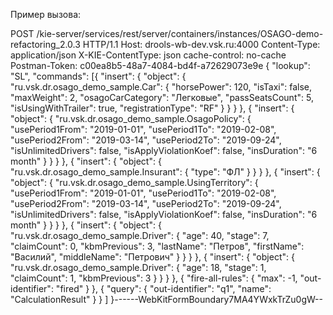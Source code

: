Пример вызова:


POST /kie-server/services/rest/server/containers/instances/OSAGO-demo-refactoring_2.0.3 HTTP/1.1
Host: drools-wb-dev.vsk.ru:4000
Content-Type: application/json
X-KIE-ContentType: json
cache-control: no-cache
Postman-Token: c00ea8b5-48a7-4084-bd4f-a72629073e9e
{
	"lookup": "SL",
	"commands": [{
			"insert": {
				"object": {
					"ru.vsk.dr.osago_demo_sample.Car": {
						"horsePower": 120,
						"isTaxi": false,
						"maxWeight": 2,
						"osagoCarCategory": "Легковые",
						"passSeatsCount": 5,
						"isUsingWithTrailer": true,
						"registrationType": "RF"
					}
				}
			}
		}, {
			"insert": {
				"object": {
					"ru.vsk.dr.osago_demo_sample.OsagoPolicy": {
						"usePeriod1From": "2019-01-01",
						"usePeriod1To": "2019-02-08",
						"usePeriod2From": "2019-03-14",
						"usePeriod2To": "2019-09-24",
						"isUnlimitedDrivers": false,
						"isApplyViolationKoef": false,
						"insDuration": "6 month"
					}
				}
			}
		}, {
			"insert": {
				"object": {
					"ru.vsk.dr.osago_demo_sample.Insurant": {
						"type": "ФЛ"
					}
				}
			}
		}, {
			"insert": {
				"object": {
					"ru.vsk.dr.osago_demo_sample.UsingTerritory": {
						"usePeriod1From": "2019-01-01",
						"usePeriod1To": "2019-02-08",
						"usePeriod2From": "2019-03-14",
						"usePeriod2To": "2019-09-24",
						"isUnlimitedDrivers": false,
						"isApplyViolationKoef": false,
						"insDuration": "6 month"
					}
				}
			}
		}, {
			"insert": {
				"object": {
					"ru.vsk.dr.osago_demo_sample.Driver": {
						"age": 40,
						"stage": 7,
						"claimCount": 0,
						"kbmPrevious": 3,
						"lastName": "Петров",
						"firstName": "Василий",
						"middleName": "Петрович"
					}
				}
			}
		}, {
			"insert": {
				"object": {
					"ru.vsk.dr.osago_demo_sample.Driver": {
						"age": 18,
						"stage": 1,
						"claimCount": 1,
						"kbmPrevious": 3
					}
				}
			}
		}, {
			"fire-all-rules": {
				"max": -1,
				"out-identifier": "fired"
			}
		}, {
			"query": {
				"out-identifier": "q1",
				"name": "CalculationResult"
			}
		}
	]
}------WebKitFormBoundary7MA4YWxkTrZu0gW--
